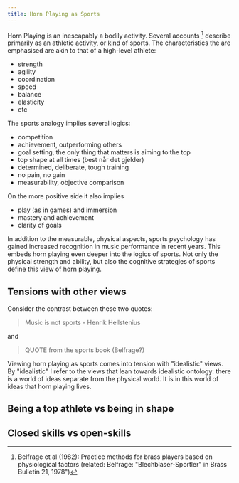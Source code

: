 ```yaml
---
title: Horn Playing as Sports
---
```


Horn Playing is an inescapably a bodily activity. Several accounts [^accounts-sports] describe primarily as an athletic activity, or kind of sports. The characteristics the are emphasised are akin to that of a high-level athlete:

- strength
- agility
- coordination
- speed
- balance
- elasticity
- etc

[^accounts-sports]: Belfrage et al (1982): Practice methods for brass players based on physiological factors (related: Belfrage: "Blechblaser-Sportler" in Brass Bulletin 21, 1978")

The sports analogy implies several logics:

- competition
- achievement, outperforming others
- goal setting, the only thing that matters is aiming to the top
- top shape at all times (best når det gjelder)
- determined, deliberate, tough training
- no pain, no gain
- measurability, objective comparison

On the more positive side it also implies

- play (as in games) and immersion
- mastery and achievement
- clarity of goals

In addition to the measurable, physical aspects, sports psychology has gained increased recognition in music performance in recent years. This embeds horn playing even deeper into the logics of sports. Not only the physical strength and ability, but also the cognitive strategies of sports define this view of horn playing.

## Tensions with other views

Consider the contrast between these two quotes:

> Music is not sports - Henrik Hellstenius

and

> QUOTE from the sports book (Belfrage?)

Viewing horn playing as sports comes into tension with "idealistic" views. By "idealistic" I refer to the views that lean towards idealistic ontology: there is a world of ideas separate from the physical world. It is in this world of ideas that horn playing lives.


## Being a top athlete vs being in shape

## Closed skills vs open-skills
